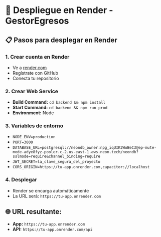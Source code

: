# 🚀 Despliegue en Render - GestorEgresos

## 📋 Pasos para desplegar en Render

### 1. **Crear cuenta en Render**
- Ve a [render.com](https://render.com)
- Regístrate con GitHub
- Conecta tu repositorio

### 2. **Crear Web Service**
- **Build Command:** `cd backend && npm install`
- **Start Command:** `cd backend && npm run prod`
- **Environment:** Node

### 3. **Variables de entorno**
- `NODE_ENV=production`
- `PORT=3000`
- `DATABASE_URL=postgresql://neondb_owner:npg_iqUIK2WoBeC3@ep-mute-mode-adye8fyz-pooler.c-2.us-east-1.aws.neon.tech/neondb?sslmode=require&channel_binding=require`
- `JWT_SECRET=la_clave_segura_del_proyecto`
- `CORS_ORIGIN=https://tu-app.onrender.com,capacitor://localhost`

### 4. **Desplegar**
- Render se encarga automáticamente
- La URL será: `https://tu-app.onrender.com`

## 🌐 URL resultante:
- **App:** `https://tu-app.onrender.com`
- **API:** `https://tu-app.onrender.com/api`
